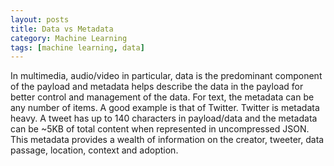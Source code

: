 ```yaml
---
layout: posts
title: Data vs Metadata
category: Machine Learning
tags: [machine learning, data]
---
```


In multimedia, audio/video in particular, data is the predominant component of the payload and metadata helps describe the data in the payload for better control and management of the data. For text, the metadata can be any number of items.  A good example is that of Twitter. Twitter is metadata heavy. A tweet has up to 140 characters in payload/data and the metadata can be ~5KB of total content when represented in uncompressed JSON. This metadata provides a wealth of information on the creator, tweeter, data passage, location, context and adoption.